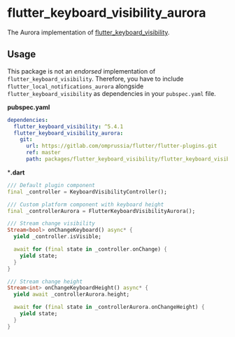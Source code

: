 # flutter_keyboard_visibility_aurora

The Aurora implementation of [flutter_keyboard_visibility](https://pub.dev/packages/flutter_keyboard_visibility).

## Usage
This package is not an _endorsed_ implementation of `flutter_keyboard_visibility`.
Therefore, you have to include `flutter_local_notifications_aurora` alongside `flutter_keyboard_visibility` as dependencies in your `pubspec.yaml` file.

**pubspec.yaml**

```yaml
dependencies:
  flutter_keyboard_visibility: ^5.4.1
  flutter_keyboard_visibility_aurora:
    git:
      url: https://gitlab.com/omprussia/flutter/flutter-plugins.git
      ref: master
      path: packages/flutter_keyboard_visibility/flutter_keyboard_visibility_aurora
```

***.dart**

```dart
/// Default plugin component
final _controller = KeyboardVisibilityController();

/// Custom platform component with keyboard height
final _controllerAurora = FlutterKeyboardVisibilityAurora();

/// Stream change visibility
Stream<bool> onChangeKeyboard() async* {
  yield _controller.isVisible;

  await for (final state in _controller.onChange) {
    yield state;
  }
}

/// Stream change height
Stream<int> onChangeKeyboardHeight() async* {
  yield await _controllerAurora.height;

  await for (final state in _controllerAurora.onChangeHeight) {
    yield state;
  }
}
```

